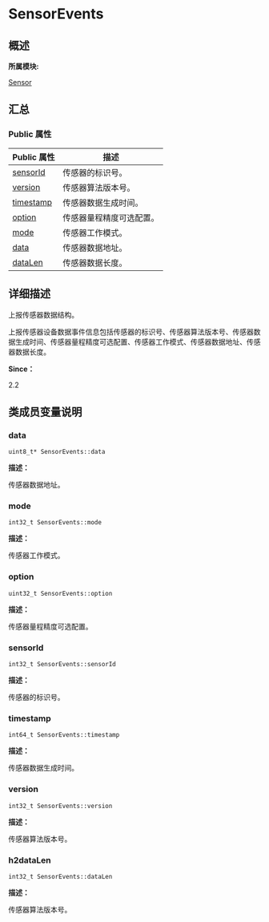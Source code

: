 # SensorEvents


## **概述**

**所属模块:**

[Sensor](_sensor.md)


## **汇总**


### Public 属性

  | Public&nbsp;属性 | 描述 | 
| -------- | -------- |
| [sensorId](#sensorid) | 传感器的标识号。 | 
| [version](#version) | 传感器算法版本号。 | 
| [timestamp](#timestamp) | 传感器数据生成时间。 | 
| [option](#option) | 传感器量程精度可选配置。 | 
| [mode](#mode) | 传感器工作模式。 | 
| [data](#data) | 传感器数据地址。 | 
| [dataLen](#datalen) | 传感器数据长度。 | 


## **详细描述**

上报传感器数据结构。

上报传感器设备数据事件信息包括传感器的标识号、传感器算法版本号、传感器数据生成时间、传感器量程精度可选配置、传感器工作模式、传感器数据地址、传感器数据长度。

**Since：**

2.2


## **类成员变量说明**


### data

  
```
uint8_t* SensorEvents::data
```

**描述：**

传感器数据地址。


### mode

  
```
int32_t SensorEvents::mode
```

**描述：**

传感器工作模式。


### option

  
```
uint32_t SensorEvents::option
```

**描述：**

传感器量程精度可选配置。


### sensorId

  
```
int32_t SensorEvents::sensorId
```

**描述：**

传感器的标识号。


### timestamp

  
```
int64_t SensorEvents::timestamp
```

**描述：**

传感器数据生成时间。


### version

  
```
int32_t SensorEvents::version
```

**描述：**

传感器算法版本号。


### h2dataLen

  
```
int32_t SensorEvents::dataLen
```

**描述：**

传感器算法版本号。
